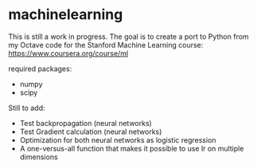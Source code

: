 # machinelearning

This is still a work in progress. 
The goal is to create a port to Python from my Octave code for the Stanford Machine Learning course: 
https://www.coursera.org/course/ml

required packages: 
- numpy
- scipy

Still to add:
- Test backpropagation (neural networks)
- Test Gradient calculation (neural networks)
- Optimization for both neural networks as logistic regression
- A one-versus-all function that makes it possible to use lr on multiple dimensions
